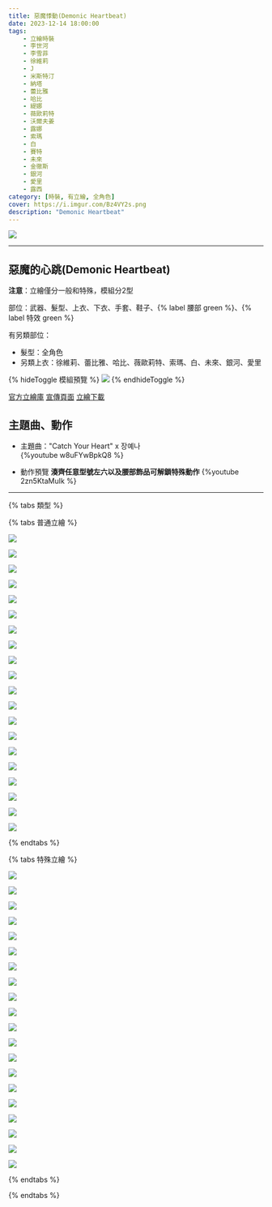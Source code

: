 ```yaml
---
title: 惡魔悸動(Demonic Heartbeat)
date: 2023-12-14 18:00:00
tags:
    - 立繪時裝
    - 李世河
    - 李雪菲
    - 徐維莉
    - J
    - 米斯特汀
    - 納塔
    - 蕾比雅
    - 哈比
    - 緹娜
    - 薇歐莉特
    - 沃爾夫姜
    - 露娜
    - 索瑪
    - 白
    - 賽特
    - 未來
    - 金徹斯
    - 銀河
    - 愛里
    - 露西
category: [時裝, 有立繪, 全角色]
cover: https://i.imgur.com/Bz4VY2s.png
description: "Demonic Heartbeat"
---
```


![](https://i.imgur.com/Bz4VY2s.png)

---
## 惡魔的心跳(Demonic Heartbeat)

**注意**：立繪僅分一般和特殊，模組分2型

部位：武器、髮型、上衣、下衣、手套、鞋子、{% label 腰部 green %}、{% label 特效 green %}

有另類部位：
- 髮型：全角色
- 另類上衣：徐維莉、蕾比雅、哈比、薇歐莉特、索瑪、白、未來、銀河、愛里

{% hideToggle 模組預覽 %}
![](https://imgur.com/D83Y5yXh.png)
{% endhideToggle %}


[官方立繪庫](https://www.naddic.co.kr/ko/game/cls/fansitekit)
[宣傳頁面](https://closers.nexon.com/Events2023/0420/Costume)
[立繪下載](https://closers.vod.nexoncdn.co.kr/site/fansitekit/Closers_FansiteKit_DemonicHeartbeat_292178590B387BE2.zip)


## 主題曲、動作

- 主題曲："Catch Your Heart" x 장예나  
{%youtube w8uFYwBpkQ8 %}

- 動作預覽
**湊齊任意型號左六以及腰部飾品可解鎖特殊動作**
{%youtube 2zn5KtaMuIk %}


---

{% tabs 類型 %}
<!-- tab 普通角色立繪-->
{% tabs 普通立繪 %}
<!-- tab 李世河(Seha)-->
[![](https://i.imgur.com/IjlqFnUh.jpg)](https://i.imgur.com/IjlqFnU.jpg)
<!-- endtab -->
<!-- tab 李雪菲(Seulbi)-->
[![](https://i.imgur.com/NipjejUh.jpg)](https://i.imgur.com/NipjejU.jpg)
<!-- endtab -->
<!-- tab 徐維莉(Yuri)-->
[![](https://i.imgur.com/aZDJpDuh.jpg)](https://i.imgur.com/aZDJpDu.jpg)
<!-- endtab -->
<!-- tab J-->
[![](https://i.imgur.com/pRNz3Hjh.jpg)](https://i.imgur.com/pRNz3Hj.jpg)
<!-- endtab -->
<!-- tab 米斯特汀(Tein)-->
[![](https://i.imgur.com/M9UDLQlh.jpg)](https://i.imgur.com/M9UDLQl.jpg)
<!-- endtab -->
<!-- tab 納塔(Nata)-->
[![](https://i.imgur.com/jrNdziSh.jpg)](https://i.imgur.com/jrNdziS.jpg)
<!-- endtab -->
<!-- tab 蕾比雅(Levia)-->
[![](https://i.imgur.com/3wWchHhh.jpg)](https://i.imgur.com/3wWchHh.jpg)
<!-- endtab -->
<!-- tab 哈比(Harpy)-->
[![](https://i.imgur.com/28yWxb9h.jpg)](https://i.imgur.com/28yWxb9.jpg)
<!-- endtab -->
<!-- tab 緹娜(Tina)-->
[![](https://i.imgur.com/XmFyY6eh.jpg)](https://i.imgur.com/XmFyY6e.jpg)
<!-- endtab -->
<!-- tab 薇歐莉特(Violet)-->
[![](https://i.imgur.com/dWGubgQh.jpg)](https://i.imgur.com/dWGubgQ.jpg)
<!-- endtab -->
<!-- tab 沃爾夫姜(Wolfgang)-->
[![](https://i.imgur.com/ND8LQWah.jpg)](https://i.imgur.com/ND8LQWa.jpg)
<!-- endtab -->
<!-- tab 露娜(Luna)-->
[![](https://i.imgur.com/Dd6c6n4h.jpg)](https://i.imgur.com/Dd6c6n4.jpg)
<!-- endtab -->
<!-- tab 索瑪(Soma)-->
[![](https://i.imgur.com/MrHjJDah.jpg)](https://i.imgur.com/MrHjJDa.jpg)
<!-- endtab -->
<!-- tab 白(Bai)-->
[![](https://i.imgur.com/g4AK7aKh.jpg)](https://i.imgur.com/g4AK7aK.jpg)
<!-- endtab -->
<!-- tab 賽特(Seth)-->
[![](https://i.imgur.com/MyZbAdfh.jpg)](https://i.imgur.com/MyZbAdf.jpg)
<!-- endtab -->
<!-- tab 未來(Mirae)-->
[![](https://i.imgur.com/NTTxMalh.jpg)](https://i.imgur.com/NTTxMal.jpg)
<!-- endtab -->
<!-- tab 徹斯(Chulsoo)-->
[![](https://i.imgur.com/R19akpFh.jpg)](https://i.imgur.com/R19akpF.jpg)
<!-- endtab -->
<!-- tab 銀河(Eunha)-->
[![](https://i.imgur.com/AtRR1Nhh.jpg)](https://i.imgur.com/AtRR1Nh.jpg)
<!-- endtab -->
<!-- tab 露西(Lucy)-->
[![](https://i.imgur.com/HHBJbP6h.jpg)](https://i.imgur.com/HHBJbP6.jpg)
<!-- endtab -->
<!-- tab 愛里(Aeri)-->
[![](https://i.imgur.com/Q775FAGh.jpg)](https://i.imgur.com/Q775FAG.jpg)
<!-- endtab -->
{% endtabs %}
<!-- endtab -->

<!-- tab 特殊角色立繪-->
{% tabs 特殊立繪 %}
<!-- tab 李世河(Seha)-->
[![](https://i.imgur.com/eqTWFvsh.jpg)](https://i.imgur.com/eqTWFvs.jpg)
<!-- endtab -->
<!-- tab 李雪菲(Seulbi)-->
[![](https://i.imgur.com/g29LVWkh.jpg)](https://i.imgur.com/g29LVWk.jpg)
<!-- endtab -->
<!-- tab 徐維莉(Yuri)-->
[![](https://i.imgur.com/iLxcVAkh.jpg)](https://i.imgur.com/iLxcVAk.jpg)
<!-- endtab -->
<!-- tab J-->
[![](https://i.imgur.com/4Z4Ho5Zh.jpg)](https://i.imgur.com/4Z4Ho5Z.jpg)
<!-- endtab -->
<!-- tab 米斯特汀(Tein)-->
[![](https://i.imgur.com/hiKDXhXh.jpg)](https://i.imgur.com/hiKDXhX.jpg)
<!-- endtab -->
<!-- tab 納塔(Nata)-->
[![](https://i.imgur.com/Z7su9wwh.jpg)](https://i.imgur.com/Z7su9ww.jpg)
<!-- endtab -->
<!-- tab 蕾比雅(Levia)-->
[![](https://i.imgur.com/VNVRVF0h.jpg)](https://i.imgur.com/VNVRVF0.jpg)
<!-- endtab -->
<!-- tab 哈比(Harpy)-->
[![](https://i.imgur.com/Cr69vKQh.jpg)](https://i.imgur.com/Cr69vKQ.jpg)
<!-- endtab -->
<!-- tab 緹娜(Tina)-->
[![](https://i.imgur.com/FTMzFBkh.jpg)](https://i.imgur.com/FTMzFBk.jpg)
<!-- endtab -->
<!-- tab 薇歐莉特(Violet)-->
[![](https://i.imgur.com/W1pL433h.jpg)](https://i.imgur.com/W1pL433.jpg)
<!-- endtab -->
<!-- tab 沃爾夫姜(Wolfgang)-->
[![](https://i.imgur.com/Wf4Elfoh.jpg)](https://i.imgur.com/Wf4Elfo.jpg)
<!-- endtab -->
<!-- tab 露娜(Luna)-->
[![](https://i.imgur.com/CgmBhgch.jpg)](https://i.imgur.com/CgmBhgc.jpg)
<!-- endtab -->
<!-- tab 索瑪(Soma)-->
[![](https://i.imgur.com/FCF0oGLh.jpg)](https://i.imgur.com/FCF0oGL.jpg)
<!-- endtab -->
<!-- tab 白(Bai)-->
[![](https://i.imgur.com/Hh1W9KAh.jpg)](https://i.imgur.com/Hh1W9KA.jpg)
<!-- endtab -->
<!-- tab 賽特(Seth)-->
[![](https://i.imgur.com/YjSuB9yh.jpg)](https://i.imgur.com/YjSuB9y.jpg)
<!-- endtab -->
<!-- tab 未來(Mirae)-->
[![](https://i.imgur.com/dklZ2xZh.jpg)](https://i.imgur.com/dklZ2xZ.jpg)
<!-- endtab -->
<!-- tab 徹斯(Chulsoo)-->
[![](https://i.imgur.com/FQYDXZYh.jpg)](https://i.imgur.com/FQYDXZY.jpg)
<!-- endtab -->
<!-- tab 銀河(Eunha)-->
[![](https://i.imgur.com/On4HgrCh.jpg)](https://i.imgur.com/On4HgrC.jpg)
<!-- endtab -->
<!-- tab 露西(Lucy)-->
[![](https://i.imgur.com/yYo9qoQh.jpg)](https://i.imgur.com/yYo9qoQ.jpg)
<!-- endtab -->
<!-- tab 愛里(Aeri)-->
[![](https://i.imgur.com/I2AUs0dh.jpg)](https://i.imgur.com/I2AUs0d.jpg)
<!-- endtab -->
{% endtabs %}
<!-- endtab -->

{% endtabs %}